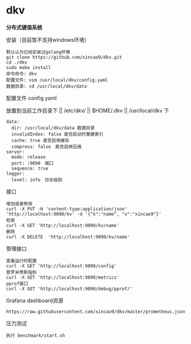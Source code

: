 # dkv

**分布式键值系统**

安装（目前暂不支持windows环境）

```
默认认为已经安装过golang环境
git clone https://github.com/xincao9/dkv.git
cd ./dkv
sudo make install
命令命令: dkv
配置文件: vim /usr/local/dkv/config.yaml
数据目录: cd /usr/local/dkv/data
```

配置文件 config.yaml

放置到当前工作目录下 || /etc/dkv/ || $HOME/.dkv || /usr/local/dkv 下

```
data:
  dir: /usr/local/dkv/data 数据目录
  invalidIndex: false 是否启动时重建索引
  cache: true 是否启用缓存
  compress: false　是否启用压缩
server:
  mode: release
  port: :9090　端口
  sequence: true
logger:
  level: info　日志级别
```

接口

```
增加或者修改
curl -X PUT -H 'content-type:application/json' 'http://localhost:9090/kv' -d '{"k":"name", "v":"xincao9"}'
检索
curl -X GET 'http://localhost:9090/kv/name'
删除
curl -X DELETE  'http://localhost:9090/kv/name'
```

管理接口

```
查看运行时配置
curl -X GET 'http://localhost:9090/config'
普罗米修斯指标
curl -X GET 'http://localhost:9090/metrics'
pprof接口
curl -X GET 'http://localhost:9090/debug/pprof/'
```

Grafana dashboard资源

```
https://raw.githubusercontent.com/xincao9/dkv/master/prometheus.json
```

压力测试

```
执行 benchmark/start.sh
```

